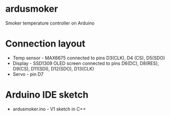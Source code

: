 # ardusmoker
Smoker temperature controller on Arduino

# Connection layout
* Temp sensor - MAX6675 connected to pins D3(CLK), D4 (CS), D5(SDO)
* Display - SSD1309 OLED screen connected to pins D6(DC), D8(RES), D9(CS), D11(SDI), D12(SDO), D13(CLK)
* Servo - pin D7

# Arduino IDE sketch
* ardusmoker.ino - V1 sketch in C++

